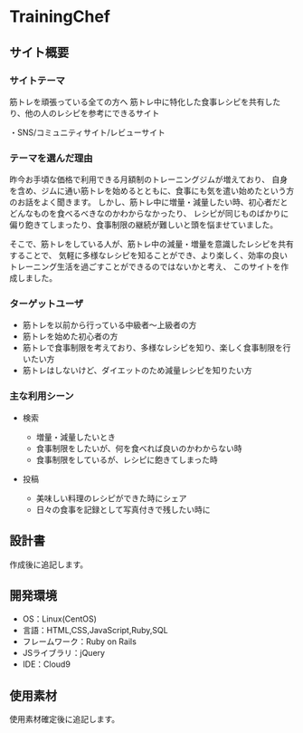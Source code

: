 # TrainingChef

## サイト概要
### サイトテーマ
筋トレを頑張っている全ての方へ
筋トレ中に特化した食事レシピを共有したり、他の人のレシピを参考にできるサイト

・SNS/コミュニティサイト/レビューサイト
### テーマを選んだ理由
昨今お手頃な価格で利用できる月額制のトレーニングジムが増えており、
自身を含め、ジムに通い筋トレを始めるとともに、食事にも気を遣い始めたという方のお話をよく聞きます。
しかし、筋トレ中に増量・減量したい時、初心者だとどんなものを食べるべきなのかわからなかったり、
レシピが同じものばかりに偏り飽きてしまったり、食事制限の継続が難しいと頭を悩ませていました。

そこで、筋トレをしている人が、筋トレ中の減量・増量を意識したレシピを共有することで、
気軽に多様なレシピを知ることができ、より楽しく、効率の良いトレーニング生活を過ごすことができるのではないかと考え、
このサイトを作成しました。

### ターゲットユーザ
* 筋トレを以前から行っている中級者〜上級者の方
* 筋トレを始めた初心者の方
* 筋トレで食事制限を考えており、多様なレシピを知り、楽しく食事制限を行いたい方
* 筋トレはしないけど、ダイエットのため減量レシピを知りたい方

### 主な利用シーン
* 検索
  - 増量・減量したいとき
  - 食事制限をしたいが、何を食べれば良いのかわからない時
  - 食事制限をしているが、レシピに飽きてしまった時

* 投稿
  - 美味しい料理のレシピができた時にシェア
  - 日々の食事を記録として写真付きで残したい時に

## 設計書
作成後に追記します。

## 開発環境
- OS：Linux(CentOS)
- 言語：HTML,CSS,JavaScript,Ruby,SQL
- フレームワーク：Ruby on Rails
- JSライブラリ：jQuery
- IDE：Cloud9

## 使用素材
使用素材確定後に追記します。

<!--- 外部サービスの画像素材・音声素材を使用した場合は、必ずサービス名とURLを明記してください。-->
<!--- アプリケーションの実装に使用したgem/bootstrapのリファレンスなどの記載は不要です。-->
<!--- 使用しない場合は、使用素材の項目をREADMEから削除してください。-->
<!--折りたたむ-->